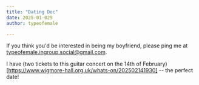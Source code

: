 ```yaml
---
title: "Dating Doc"
date: 2025-01-029
author: typeofemale

---
```


If you think you'd be interested in being my boyfriend, please ping me at typeofemale.ingroup.social@gmail.com.

I have (two tickets to this guitar concert on the 14th of February)[https://www.wigmore-hall.org.uk/whats-on/202502141930] -- the perfect date!
